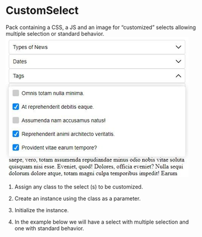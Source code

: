 # CustomSelect

Pack containing a CSS, a JS and an image for “customized” selects allowing multiple selection or standard behavior.
![alt text](https://github.com/AlexBelin/CustomSelect/blob/main/screen01.jpg)

1) Assign any class to the select (s) to be customized.

2) Create an instance using the class as a parameter.

3) Initialize the instance.

4) In the example below we will have a select with multiple selection and one with standard behavior.
